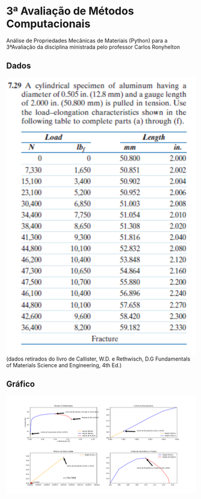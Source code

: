 # 3ª Avaliação de Métodos Computacionais
 Análise de Propriedades Mecânicas de Materiais (Python) para a 3ªAvaliação da disciplina ministrada pelo professor Carlos Ronyhelton
## Dados

![Dados](https://github.com/HelderFsN/Analise-de-Propriedades-Mecanicas-de-Materiais--Python--/blob/main/figuras/Screenshot%20from%202024-08-06%2003-48-05.png?raw=true)
(dados retirados do livro de Callister, W.D. e Rethwisch,
D.G Fundamentals of Materials Science and Engineering,
4th Ed.)

## Gráfico
![Image](https://github.com/HelderFsN/Analise-de-Propriedades-Mecanicas-de-Materiais--Python--/blob/main/figuras/melhoraNoGrafico.png?raw=true)

